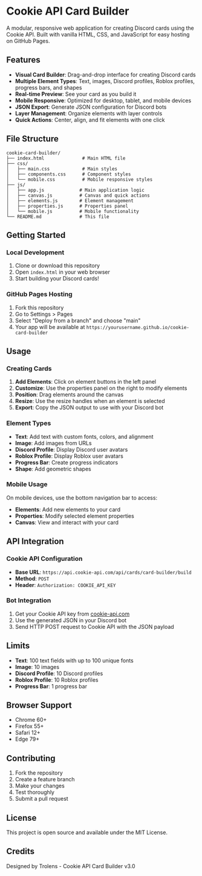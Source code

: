 # Cookie API Card Builder

A modular, responsive web application for creating Discord cards using the Cookie API. Built with vanilla HTML, CSS, and JavaScript for easy hosting on GitHub Pages.

## Features

- **Visual Card Builder**: Drag-and-drop interface for creating Discord cards
- **Multiple Element Types**: Text, images, Discord profiles, Roblox profiles, progress bars, and shapes
- **Real-time Preview**: See your card as you build it
- **Mobile Responsive**: Optimized for desktop, tablet, and mobile devices
- **JSON Export**: Generate JSON configuration for Discord bots
- **Layer Management**: Organize elements with layer controls
- **Quick Actions**: Center, align, and fit elements with one click

## File Structure

```
cookie-card-builder/
├── index.html              # Main HTML file
├── css/
│   ├── main.css            # Main styles
│   ├── components.css      # Component styles
│   └── mobile.css          # Mobile responsive styles
├── js/
│   ├── app.js             # Main application logic
│   ├── canvas.js          # Canvas and quick actions
│   ├── elements.js        # Element management
│   ├── properties.js      # Properties panel
│   └── mobile.js          # Mobile functionality
└── README.md              # This file
```

## Getting Started

### Local Development

1. Clone or download this repository
2. Open `index.html` in your web browser
3. Start building your Discord cards!

### GitHub Pages Hosting

1. Fork this repository
2. Go to Settings > Pages
3. Select "Deploy from a branch" and choose "main"
4. Your app will be available at `https://yourusername.github.io/cookie-card-builder`

## Usage

### Creating Cards

1. **Add Elements**: Click on element buttons in the left panel
2. **Customize**: Use the properties panel on the right to modify elements
3. **Position**: Drag elements around the canvas
4. **Resize**: Use the resize handles when an element is selected
5. **Export**: Copy the JSON output to use with your Discord bot

### Element Types

- **Text**: Add text with custom fonts, colors, and alignment
- **Image**: Add images from URLs
- **Discord Profile**: Display Discord user avatars
- **Roblox Profile**: Display Roblox user avatars
- **Progress Bar**: Create progress indicators
- **Shape**: Add geometric shapes

### Mobile Usage

On mobile devices, use the bottom navigation bar to access:
- **Elements**: Add new elements to your card
- **Properties**: Modify selected element properties
- **Canvas**: View and interact with your card

## API Integration

### Cookie API Configuration

- **Base URL**: `https://api.cookie-api.com/api/cards/card-builder/build`
- **Method**: `POST`
- **Header**: `Authorization: COOKIE_API_KEY`

### Bot Integration

1. Get your Cookie API key from [cookie-api.com](https://www.cookie-api.com)
2. Use the generated JSON in your Discord bot
3. Send HTTP POST request to Cookie API with the JSON payload

## Limits

- **Text**: 100 text fields with up to 100 unique fonts
- **Image**: 10 images
- **Discord Profile**: 10 Discord profiles
- **Roblox Profile**: 10 Roblox profiles
- **Progress Bar**: 1 progress bar

## Browser Support

- Chrome 60+
- Firefox 55+
- Safari 12+
- Edge 79+

## Contributing

1. Fork the repository
2. Create a feature branch
3. Make your changes
4. Test thoroughly
5. Submit a pull request

## License

This project is open source and available under the MIT License.

## Credits

Designed by Trolens - Cookie API Card Builder v3.0

